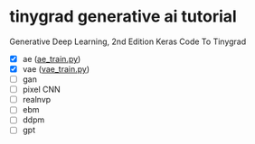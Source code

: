 # tinygrad generative ai tutorial

Generative Deep Learning, 2nd Edition Keras Code To Tinygrad

- [x] ae ([ae_train.py](vae/ae_train.py))
- [x] vae ([vae_train.py](vae/vae_train.py))
- [ ] gan
- [ ] pixel CNN
- [ ] realnvp
- [ ] ebm
- [ ] ddpm
- [ ] gpt
